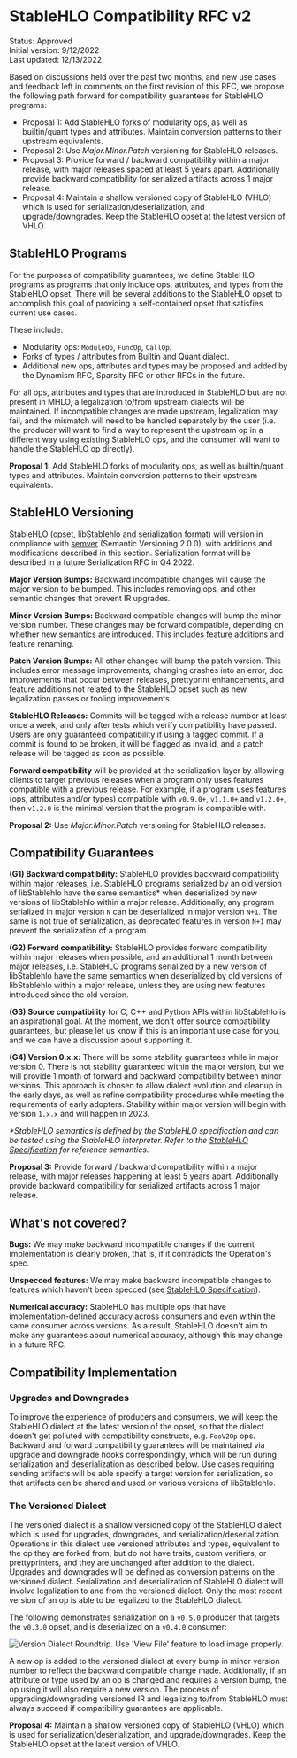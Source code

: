# StableHLO Compatibility RFC v2

Status: Approved<br/>
Initial version: 9/12/2022<br/>
Last updated: 12/13/2022

Based on discussions held over the past two months, and new use cases and
feedback left in comments on the first revision of this RFC, we propose the
following path forward for compatibility guarantees for StableHLO programs:

  - Proposal 1: Add StableHLO forks of modularity ops, as well as builtin/quant
  types and attributes. Maintain conversion patterns to their upstream
  equivalents.
  - Proposal 2: Use _Major.Minor.Patch_ versioning for StableHLO releases.
  - Proposal 3: Provide forward / backward compatibility within a major release,
  with major releases spaced at least 5 years apart. Additionally provide
  backward compatibility for serialized artifacts across 1 major release.
  - Proposal 4: Maintain a shallow versioned copy of StableHLO (VHLO) which is
  used for serialization/deserialization, and upgrade/downgrades. Keep the
  StableHLO opset at the latest version of VHLO.

## StableHLO Programs

For the purposes of compatibility guarantees, we define StableHLO programs as
programs that only include ops, attributes, and types from the StableHLO opset.
There will be several additions to the StableHLO opset to accomplish this goal
of providing a self-contained opset that satisfies current use cases.

These include:

  - Modularity ops: `ModuleOp`, `FuncOp`, `CallOp`.
  - Forks of types / attributes from Builtin and Quant dialect.
  - Additional new ops, attributes and types may be proposed and added by the
  Dynamism RFC, Sparsity RFC or other RFCs in the future.

For all ops, attributes and types that are introduced in StableHLO but are not
present in MHLO, a legalization to/from upstream dialects will be maintained.
If incompatible changes are made upstream, legalization may fail, and the
mismatch will need to be handled separately by the user (i.e. the producer will
want to find a way to represent the upstream op in a different way using
existing StableHLO ops, and the consumer will want to handle the StableHLO op
directly).

**Proposal 1:** Add StableHLO forks of modularity ops, as well as builtin/quant
  types and attributes. Maintain conversion patterns to their upstream
  equivalents.

## StableHLO Versioning

StableHLO (opset, libStablehlo and serialization format) will version in
compliance with [semver](https://semver.org/) (Semantic Versioning 2.0.0), with
additions and modifications described in this section. Serialization format
will be described in a future Serialization RFC in Q4 2022.

**Major Version Bumps:** Backward incompatible changes will cause the major
  version to be bumped. This includes removing ops, and other semantic changes
  that prevent IR upgrades.

**Minor Version Bumps:** Backward compatible changes will bump the minor version
  number. These changes may be forward compatible, depending on whether new
  semantics are introduced. This includes feature additions and feature
  renaming.

**Patch Version Bumps:** All other changes will bump the patch version. This
  includes error message improvements, changing crashes into an error, doc
  improvements that occur between releases, prettyprint enhancements, and
  feature additions not related to the StableHLO opset such as new legalization
  passes or tooling improvements.

**StableHLO Releases:** Commits will be tagged with a release number at least
  once a week, and only after tests which verify compatibility have passed.
  Users are only guaranteed compatibility if using a tagged commit. If a commit
  is found to be broken, it will be flagged as invalid, and a patch release
  will be tagged as soon as possible.

**Forward compatibility** will be provided at the serialization layer by
  allowing clients to target previous releases when a program only uses
  features compatible with a previous release. For example, if a program uses
  features (ops, attributes and/or types) compatible with `v0.9.0+`, `v1.1.0+`
  and `v1.2.0+`, then `v1.2.0` is the minimal version that the program is
  compatible with.

**Proposal 2:** Use _Major.Minor.Patch_ versioning for StableHLO releases.

## Compatibility Guarantees

**(G1) Backward compatibility:** StableHLO provides backward compatibility
  within major releases, i.e. StableHLO programs serialized by an old version
  of libStablehlo have the same semantics* when deserialized by new versions of
  libStablehlo within a major release. Additionally, any program serialized in
  major version `N` can be deserialized in major version `N+1`. The same is not
  true of serialization, as deprecated features in version `N+1` may prevent
  the serialization of a program.

**(G2) Forward compatibility:** StableHLO provides forward compatibility within
  major releases when possible, and an additional 1 month between major
  releases, i.e. StableHLO programs serialized by a new version of libStablehlo
  have the same semantics when deserialized by old versions of libStablehlo
  within a major release, unless they are using new features introduced since
  the old version.

**(G3) Source compatibility** for C, C++ and Python APIs within libStablehlo is
  an aspirational goal. At the moment, we don't offer source compatibility
  guarantees, but please let us know if this is an important use case for you,
  and we can have a discussion about supporting it.

**(G4) Version 0.x.x:** There will be some stability guarantees while in major
  version 0. There is not stability guaranteed within the major version, but we
  will provide 1 month of forward and backward compatibility between minor
  versions. This approach is chosen to allow dialect evolution and cleanup in
  the early days, as well as refine compatibility procedures while meeting the
  requirements of early adopters. Stability within major version will begin
  with version `1.x.x` and will happen in 2023.

_\*StableHLO semantics is defined by the StableHLO specification and can be
   tested using the StableHLO interpreter. Refer to the
   [StableHLO Specification](https://github.com/openxla/stablehlo/blob/main/docs/spec.md)
   for reference semantics._

**Proposal 3:** Provide forward / backward compatibility within a major release,
  with major releases happening at least 5 years apart. Additionally provide
  backward compatibility for serialized artifacts across 1 major release.

## What's not covered?

**Bugs:** We may make backward incompatible changes if the current
  implementation is clearly broken, that is, if it contradicts the Operation's
  spec.

**Unspecced features:** We may make backward incompatible changes to features
  which haven't been specced (see
  [StableHLO Specification](https://github.com/openxla/stablehlo/blob/main/docs/spec.md)).

**Numerical accuracy:** StableHLO has multiple ops that have
  implementation-defined accuracy across consumers and even within the same
  consumer across versions. As a result, StableHLO doesn't aim to make any
  guarantees about numerical accuracy, although this may change in a future
  RFC.

## Compatibility Implementation

### Upgrades and Downgrades

To improve the experience of producers and consumers, we will keep the StableHLO
dialect at the latest version of the opset, so that the dialect doesn't get
polluted with compatibility constructs, e.g. `FooV2Op` ops. Backward and
forward compatibility guarantees will be maintained via upgrade and downgrade
hooks correspondingly, which will be run during serialization and
deserialization as described below. Use cases requiring sending artifacts will
be able specify a target version for serialization, so that artifacts can be
shared and used on various versions of libStablehlo.

### The Versioned Dialect

The versioned dialect is a shallow versioned copy of the StableHLO dialect which
is used for upgrades, downgrades, and serialization/deserialization. Operations
in this dialect use versioned attributes and types, equivalent to the op they
are forked from, but do not have traits, custom verifiers, or prettyprinters,
and they are unchanged after addition to the dialect. Upgrades and downgrades
will be defined as conversion patterns on the versioned dialect. Serialization
and deserialization of StableHLO dialect will involve legalization to and from
the versioned dialect. Only the most recent version of an op is able to be
legalized to the StableHLO dialect.

The following demonstrates serialization on a `v0.5.0` producer that targets the
`v0.3.0` opset, and is deserialized on a `v0.4.0` consumer:

![Version Dialect Roundtrip. Use 'View File' feature to load image properly.](images/20220912-compatibility/version_dialect.png)

A new op is added to the versioned dialect at every bump in minor version number
to reflect the backward compatible change made. Additionally, if an attribute
or type used by an op is changed and requires a version bump, the op using it
will also require a new version. The process of upgrading/downgrading versioned
IR and legalizing to/from StableHLO must always succeed if compatibility
guarantees are applicable.

**Proposal 4:** Maintain a shallow versioned copy of StableHLO (VHLO) which is
  used for serialization/deserialization, and upgrade/downgrades. Keep the
  StableHLO opset at the latest version of VHLO.
